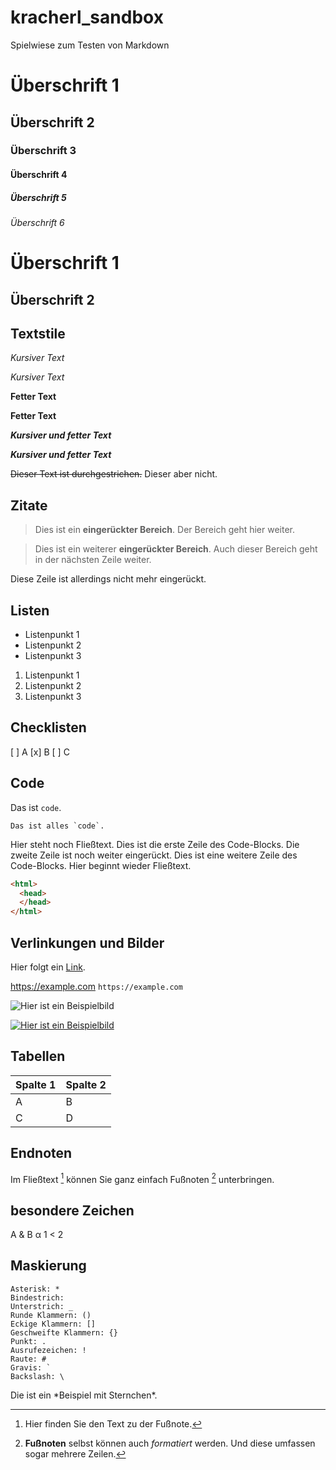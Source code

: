 # kracherl_sandbox

Spielwiese zum Testen von Markdown
# Überschrift 1
## Überschrift 2
### Überschrift 3
#### Überschrift 4
##### Überschrift 5
###### Überschrift 6

Überschrift 1
=
Überschrift 2
-

## Textstile

*Kursiver Text*

_Kursiver Text_

**Fetter Text**

__Fetter Text__

***Kursiver und fetter Text***

___Kursiver und fetter Text___

~~Dieser Text ist durchgestrichen.~~ Dieser aber nicht.

## Zitate

>Dies ist ein **eingerückter Bereich**.
>Der Bereich geht hier weiter.

>Dies ist ein weiterer **eingerückter Bereich**.
Auch dieser Bereich geht in der nächsten Zeile weiter.

Diese Zeile ist allerdings nicht mehr eingerückt.

## Listen

- Listenpunkt 1
- Listenpunkt 2
- Listenpunkt 3

1. Listenpunkt 1
2. Listenpunkt 2
3. Listenpunkt 3

## Checklisten

[ ] A
[x] B
[ ] C

## Code

Das ist `code`.

``Das ist alles `code`.``


Hier steht noch Fließtext.
	Dies ist die erste Zeile des Code-Blocks.
		Die zweite Zeile ist noch weiter eingerückt.
	Dies ist eine weitere Zeile des Code-Blocks.
Hier beginnt wieder Fließtext.


```html
<html>
  <head>
  </head>
</html>
```

## Verlinkungen und Bilder

Hier folgt ein [Link](https://example.com/ "Optionaler Linktitel").

<https://example.com>
`https://example.com`

![Hier ist ein Beispielbild](https://example.com/bild.jpg)

[![Hier ist ein Beispielbild](https://example.com/bild.jpg)](https://example.com)

## Tabellen

|Spalte 1|Spalte 2|
|--------|--------|
|    A    |    B    |
|    C    |    D    |

## Endnoten

Im Fließtext [^1] können Sie ganz einfach Fußnoten [^2] unterbringen.
[^1]: Hier finden Sie den Text zu der Fußnote.
[^2]: **Fußnoten** selbst können auch *formatiert* werden.
Und diese umfassen sogar mehrere Zeilen.

## besondere Zeichen

A & B
&alpha;
1 < 2
<p>

## Maskierung

	Asterisk: *
	Bindestrich:
	Unterstrich: _
	Runde Klammern: ()
	Eckige Klammern: []
	Geschweifte Klammern: {}
	Punkt: .
	Ausrufezeichen: !
	Raute: #
	Gravis: `
	Backslash: \

Die ist ein \*Beispiel mit Sternchen\*.